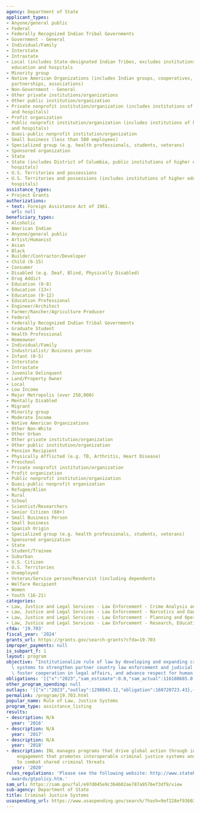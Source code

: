 ```yaml
---
agency: Department of State
applicant_types:
- Anyone/general public
- Federal
- Federally Recognized Indian Tribal Governments
- Government - General
- Individual/Family
- Interstate
- Intrastate
- Local (includes State-designated Indian Tribes, excludes institutions of higher
  education and hospitals
- Minority group
- Native American Organizations (includes Indian groups, cooperatives, corporations,
  partnerships, associations)
- Non-Government - General
- Other private institutions/organizations
- Other public institution/organization
- Private nonprofit institution/organization (includes institutions of higher education
  and hospitals)
- Profit organization
- Public nonprofit institution/organization (includes institutions of higher education
  and hospitals)
- Quasi-public nonprofit institution/organization
- Small business (less than 500 employees)
- Specialized group (e.g. health professionals, students, veterans)
- Sponsored organization
- State
- State (includes District of Columbia, public institutions of higher education and
  hospitals)
- U.S. Territories and possessions
- U.S. Territories and possessions (includes institutions of higher education and
  hospitals)
assistance_types:
- Project Grants
authorizations:
- text: Foreign Assistance Act of 1961.
  url: null
beneficiary_types:
- Alcoholic
- American Indian
- Anyone/general public
- Artist/Humanist
- Asian
- Black
- Builder/Contractor/Developer
- Child (6-15)
- Consumer
- Disabled (e.g. Deaf, Blind, Physically Disabled)
- Drug Addict
- Education (0-8)
- Education (13+)
- Education (9-12)
- Education Professional
- Engineer/Architect
- Farmer/Rancher/Agriculture Producer
- Federal
- Federally Recognized Indian Tribal Governments
- Graduate Student
- Health Professional
- Homeowner
- Individual/Family
- Industrialist/ Business person
- Infant (0-5)
- Interstate
- Intrastate
- Juvenile Delinquent
- Land/Property Owner
- Local
- Low Income
- Major Metropolis (over 250,000)
- Mentally Disabled
- Migrant
- Minority group
- Moderate Income
- Native American Organizations
- Other Non-White
- Other Urban
- Other private institution/organization
- Other public institution/organization
- Pension Recipient
- Physically Afflicted (e.g. TB, Arthritis, Heart Disease)
- Preschool
- Private nonprofit institution/organization
- Profit organization
- Public nonprofit institution/organization
- Quasi-public nonprofit organization
- Refugee/Alien
- Rural
- School
- Scientist/Researchers
- Senior Citizen (60+)
- Small Business Person
- Small business
- Spanish Origin
- Specialized group (e.g. health professionals, students, veterans)
- Sponsored organization
- State
- Student/Trainee
- Suburban
- U.S. Citizen
- U.S. Territories
- Unemployed
- Veteran/Service person/Reservist (including dependents
- Welfare Recipient
- Women
- Youth (16-21)
categories:
- Law, Justice and Legal Services - Law Enforcement - Crime Analysis and Data
- Law, Justice and Legal Services - Law Enforcement - Narcotics and Dangerous Drugs
- Law, Justice and Legal Services - Law Enforcement - Planning and Operations
- Law, Justice and Legal Services - Law Enforcement - Research, Education, Training
cfda: '19.703'
fiscal_year: '2024'
grants_url: https://grants.gov/search-grants?cfda=19.703
improper_payments: null
is_subpart_f: 1
layout: program
objective: "Institutionalize rule of law by developing and expanding criminal justice\
  \ systems to strengthen partner country law enforcement and judicial effectiveness,\
  \ foster cooperation in legal affairs, and advance respect for human rights. \r\n"
obligations: '[{"x":"2023","sam_estimate":0.0,"sam_actual":116108685.0,"usa_spending_actual":208126135.28},{"x":"2024","sam_estimate":0.0,"sam_actual":180000000.0,"usa_spending_actual":219105525.69},{"x":"2025","sam_estimate":0.0,"sam_actual":0.0,"usa_spending_actual":24446845.45}]'
other_program_spending: null
outlays: '[{"x":"2023","outlay":1298843.12,"obligation":160720723.43},{"x":"2024","outlay":0.0,"obligation":174918731.51},{"x":"2025","outlay":0.0,"obligation":14903982.4}]'
permalink: /program/19.703.html
popular_name: Rule of Law, Justice Systems
program_type: assistance_listing
results:
- description: N/A
  year: '2016'
- description: N/A
  year: '2017'
- description: N/A
  year: '2018'
- description: INL manages programs that drive global action through international
    engagement that promotes interoperable criminal justice systems and common standards
    to combat shared criminal threats
  year: '2020'
rules_regulations: 'Please see the following website: http://www.statebuy.state.gov/assistance
  awards/gtpolicy.htm.'
sam_url: https://sam.gov/fal/e97d045e9c364602ae787a9576ef3df9/view
sub-agency: Department of State
title: Criminal Justice Systems
usaspending_url: https://www.usaspending.gov/search/?hash=9ef228ef9360253db03c37d7f8c6ad4e
---
```

